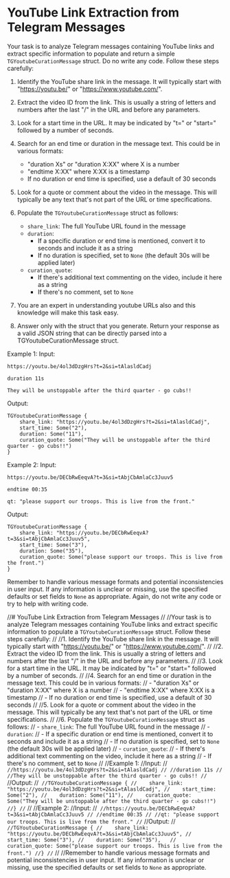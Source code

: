 # YouTube Link Extraction from Telegram Messages

Your task is to analyze Telegram messages containing YouTube links and extract specific information to populate and return a simple `TGYoutubeCurationMessage` struct. 
Do no write any code.
Follow these steps carefully:

1. Identify the YouTube share link in the message. It will typically start with "https://youtu.be/" or "https://www.youtube.com/".

2. Extract the video ID from the link. This is usually a string of letters and numbers after the last "/" in the URL and before any parameters.

3. Look for a start time in the URL. It may be indicated by "t=" or "start=" followed by a number of seconds.

4. Search for an end time or duration in the message text. This could be in various formats:
   - "duration Xs" or "duration X:XX" where X is a number
   - "endtime X:XX" where X:XX is a timestamp
   - If no duration or end time is specified, use a default of 30 seconds

5. Look for a quote or comment about the video in the message. This will typically be any text that's not part of the URL or time specifications.

6. Populate the `TGYoutubeCurationMessage` struct as follows:
   - `share_link`: The full YouTube URL found in the message
   - `duration`: 
     - If a specific duration or end time is mentioned, convert it to seconds and include it as a string
     - If no duration is specified, set to `None` (the default 30s will be applied later)
   - `curation_quote`: 
     - If there's additional text commenting on the video, include it here as a string
     - If there's no comment, set to `None`
7. You are an expert in understanding youtube URLs also and this knowledge will make this task easy.

8. Answer only with the struct that you generate. Return your response as a valid JSON string that can be directly parsed into a TGYoutubeCurationMessage struct.

Example 1:
Input:
```
https://youtu.be/4ol3dDzgHrs?t=2&si=tAlasldCadj

duration 11s

They will be unstoppable after the third quarter - go cubs!!
```
Output:
```
TGYoutubeCurationMessage {
    share_link: "https://youtu.be/4ol3dDzgHrs?t=2&si=tAlasldCadj",
    start_time: Some("2"),
    duration: Some("11"),
    curation_quote: Some("They will be unstoppable after the third quarter - go cubs!!")
}
```

Example 2:
Input:
```
https://youtu.be/DECbRwEeqvA?t=3&si=tAbjCbAmlaCc3Juuv5

endtime 00:35

qt: "please support our troops. This is live from the front."
```
Output:
```
TGYoutubeCurationMessage {
    share_link: "https://youtu.be/DECbRwEeqvA?t=3&si=tAbjCbAmlaCc3Juuv5",
    start_time: Some("3"),
    duration: Some("35"),  
    curation_quote: Some("please support our troops. This is live from the front.")
}
```

Remember to handle various message formats and potential inconsistencies in user input. If any information is unclear or missing, use the specified defaults or set fields to `None` as appropriate. Again, do not write any code or try to help with writing code.


//# YouTube Link Extraction from Telegram Messages
//
//Your task is to analyze Telegram messages containing YouTube links and extract specific information to populate a `TGYoutubeCurationMessage` struct. Follow these steps carefully:
//
//1. Identify the YouTube share link in the message. It will typically start with "https://youtu.be/" or "https://www.youtube.com/".
//
//2. Extract the video ID from the link. This is usually a string of letters and numbers after the last "/" in the URL and before any parameters.
//
//3. Look for a start time in the URL. It may be indicated by "t=" or "start=" followed by a number of seconds.
//
//4. Search for an end time or duration in the message text. This could be in various formats:
//   - "duration Xs" or "duration X:XX" where X is a number
//   - "endtime X:XX" where X:XX is a timestamp
//   - If no duration or end time is specified, use a default of 30 seconds
//
//5. Look for a quote or comment about the video in the message. This will typically be any text that's not part of the URL or time specifications.
//
//6. Populate the `TGYoutubeCurationMessage` struct as follows:
//   - `share_link`: The full YouTube URL found in the message
//   - `duration`: 
//     - If a specific duration or end time is mentioned, convert it to seconds and include it as a string
//     - If no duration is specified, set to `None` (the default 30s will be applied later)
//   - `curation_quote`: 
//     - If there's additional text commenting on the video, include it here as a string
//     - If there's no comment, set to `None`
//
//Example 1:
//Input:
//```
//https://youtu.be/4ol3dDzgHrs?t=2&si=tAlasldCadj
//
//duration 11s
//
//They will be unstoppable after the third quarter - go cubs!!
//```
//Output:
//```
//TGYoutubeCurationMessage {
//    share_link: "https://youtu.be/4ol3dDzgHrs?t=2&si=tAlasldCadj",
//    start_time: Some("2"),
//    duration: Some("11"),
//    curation_quote: Some("They will be unstoppable after the third quarter - go cubs!!")
//}
//```
//
//Example 2:
//Input:
//```
//https://youtu.be/DECbRwEeqvA?t=3&si=tAbjCbAmlaCc3Juuv5
//
//endtime 00:35
//
//qt: "please support our troops. This is live from the front."
//```
//Output:
//```
//TGYoutubeCurationMessage {
//    share_link: "https://youtu.be/DECbRwEeqvA?t=3&si=tAbjCbAmlaCc3Juuv5",
//    start_time: Some("3"),
//    duration: Some("35"),  
//    curation_quote: Some("please support our troops. This is live from the front.")
//}
//```
//
//Remember to handle various message formats and potential inconsistencies in user input. If any information is unclear or missing, use the specified defaults or set fields to `None` as appropriate.